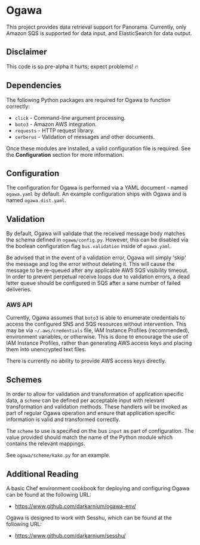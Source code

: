 # Ogawa

This project provides data retrieval support for Panorama. Currently, only Amazon SQS is supported for data input, and ElasticSearch for data output.

## Disclaimer

This code is so pre-alpha it hurts; expect problems! :fire:

## Dependencies

The following Python packages are required for Ogawa to function correctly:

* `click` - Command-line argument processing.
* `boto3` - Amazon AWS integration.
* `requests` - HTTP request library.
* `cerberus` - Validation of messages and other documents.

Once these modules are installed, a valid configuration file is required. See the **Configuration** section for more information.

## Configuration

The configuration for Ogawa is performed via a YAML document - named `ogawa.yaml` by default. An example configuration ships with Ogawa and is named `ogawa.dist.yaml`.

## Validation

By default, Ogawa will validate that the received message body matches the schema defined in `ogawa/config.py`. However, this can be disabled via the boolean configuration flag `bus.validation` inside of `ogawa.yaml`.

Be advised that in the event of a validation error, Ogawa will simply 'skip' the message and log the error without deleting it. This will cause the message to be re-queued after any applicable AWS SQS visibility timeout. In order to prevent perpetual receive loops due to validation errors, a dead letter queue should be configured in SQS after a sane number of failed deliveries.

### AWS API

Currently, Ogawa assumes that `boto3` is able to enumerate credentials to access the configured SNS and SQS resources without intervention. This may be via `~/.aws/credentials` file, IAM Instance Profiles (recommended), environment variables, or otherwise. This is done to encourage the use of IAM Instance Profiles, rather than generating AWS access keys and placing them into unencrypted text files.

There is currently no ability to provide AWS access keys directly.

## Schemes

In order to allow for validation and transformation of application specific data, a `scheme` can be defined per acceptable input with relevant transformation and validation methods. These handlers will be invoked as part of regular Ogawa operation and ensure that application specific information is valid and transformed correctly.

The `scheme` to use is specified on the bus `input` as part of configuration. The value provided should match the name of the Python module which contains the relevant mappings.

See `ogawa/scheme/kako.py` for an example.

## Additional Reading

A basic Chef environment cookbook for deploying and configuring Ogawa can be found at the following URL:

* https://www.github.com/darkarnium/ogawa-env/

Ogawa is designed to work with Sesshu, which can be found at the following URL:

* https://www.github.com/darkarnium/sesshu/
